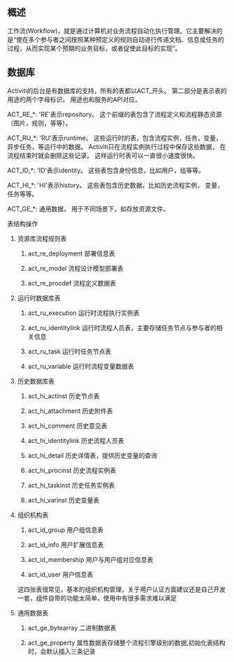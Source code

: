 ## 概述
工作流(Workflow)，就是通过计算机对业务流程自动化执行管理。它主要解决的是“使在多个参与者之间按照某种预定义的规则自动进行传递文档、信息或任务的过程，从而实现某个预期的业务目标，或者促使此目标的实现”。

## 数据库
Activiti的后台是有数据库的支持，所有的表都以ACT_开头。 第二部分是表示表的用途的两个字母标识。 用途也和服务的API对应。

ACT_RE_*: 'RE'表示repository。 这个前缀的表包含了流程定义和流程静态资源 （图片，规则，等等）。

ACT_RU_*: 'RU'表示runtime。 这些运行时的表，包含流程实例，任务，变量，异步任务，等运行中的数据。 Activiti只在流程实例执行过程中保存这些数据， 在流程结束时就会删除这些记录。 这样运行时表可以一直很小速度很快。

ACT_ID_*: 'ID'表示identity。 这些表包含身份信息，比如用户，组等等。

ACT_HI_*: 'HI'表示history。 这些表包含历史数据，比如历史流程实例， 变量，任务等等。

ACT_GE_*: 通用数据， 用于不同场景下，如存放资源文件。

表结构操作

1. 资源库流程规则表

    1) act_re_deployment 部署信息表

    2) act_re_model   流程设计模型部署表

    3) act_re_procdef   流程定义数据表

2. 运行时数据库表

    1) act_ru_execution 运行时流程执行实例表

    2) act_ru_identitylink 运行时流程人员表，主要存储任务节点与参与者的相关信息

    3) act_ru_task 运行时任务节点表

    4) act_ru_variable 运行时流程变量数据表

3. 历史数据库表

    1) act_hi_actinst 历史节点表

    2) act_hi_attachment 历史附件表

    3) act_hi_comment 历史意见表

    4) act_hi_identitylink 历史流程人员表

    5) act_hi_detail 历史详情表，提供历史变量的查询

    6) act_hi_procinst 历史流程实例表

    7) act_hi_taskinst 历史任务实例表

    8) act_hi_varinst 历史变量表

4. 组织机构表

    1) act_id_group 用户组信息表

    2) act_id_info 用户扩展信息表

    3) act_id_membership 用户与用户组对应信息表

    4) act_id_user 用户信息表

    这四张表很常见，基本的组织机构管理，关于用户认证方面建议还是自己开发一套，组件自带的功能太简单，使用中有很多需求难以满足

5. 通用数据表

    1) act_ge_bytearray 二进制数据表

    2) act_ge_property 属性数据表存储整个流程引擎级别的数据,初始化表结构时，会默认插入三条记录
